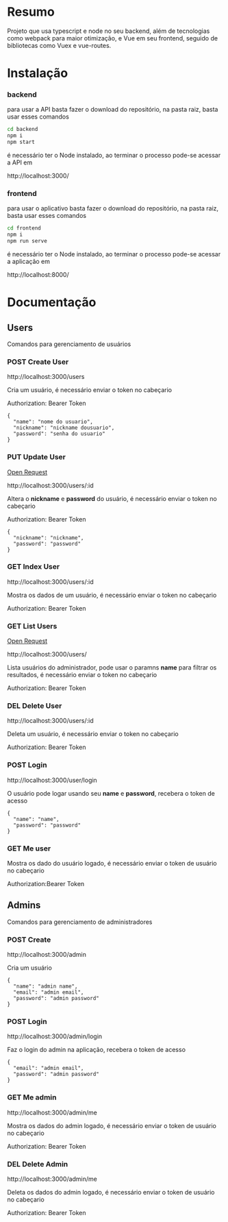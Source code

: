 # Resumo

Projeto que usa typescript e node no seu backend, além de tecnologias como webpack para maior otimização, e Vue em seu frontend, seguido de bibliotecas como Vuex e vue-routes.

# Instalação

### backend

para usar a API basta fazer o download do repositório, na pasta raiz, basta usar esses comandos

```cmd
cd backend
npm i
npm start
```

é necessário ter o Node instalado, ao terminar o processo pode-se acessar a API em 

http://localhost:3000/



### frontend

para usar o aplicativo basta fazer o download do repositório, na pasta raiz, basta usar esses comandos

```cmd
cd frontend
npm i
npm run serve
```

é necessário ter o Node instalado, ao terminar o processo pode-se acessar a aplicação em 

http://localhost:8000/



# Documentação

## Users

Comandos para gerenciamento de usuários



### POST Create User

http://localhost:3000/users

Cria um usuário, é necessário enviar o token no cabeçario



Authorization: Bearer Token



```
{
  "name": "nome do usuario",
  "nickname": "nickname dousuario",
  "password": "senha do usuario"
}
```

### PUT Update User

[Open Request  ]()

http://localhost:3000/users/:id

Altera o **nickname** e **password** do usuário, é necessário enviar o token no cabeçario



Authorization: Bearer Token



```
{
  "nickname": "nickname",
  "password": "password"
}
```

### GET Index User

http://localhost:3000/users/:id

Mostra os dados de um usuário, é necessário enviar o token no cabeçario



Authorization: Bearer Token



### GET List Users

[Open Request  ]()

http://localhost:3000/users/

Lista usuários do administrador, pode usar o paramns **name** para filtrar os resultados, é necessário enviar o token no cabeçario



Authorization: Bearer Token

### DEL Delete User

http://localhost:3000/users/:id

Deleta um usuário, é necessário enviar o token no cabeçario





Authorization: Bearer Token

### POST Login

http://localhost:3000/user/login

O usuário pode logar usando seu **name** e **password**, recebera o token de acesso



```
{
  "name": "name",
  "password": "password"
}
```

### GET Me user

Mostra os dado do usuário logado, é necessário enviar o token de usuário no cabeçario



Authorization:Bearer Token



## Admins

Comandos para gerenciamento de administradores



### POST Create

http://localhost:3000/admin

Cria um usuário



```
{
  "name": "admin name",
  "email": "admin email",
  "password": "admin password"
}
```

### POST Login

http://localhost:3000/admin/login

Faz o login do admin na aplicação, recebera o token de acesso



```
{
  "email": "admin email",
  "password": "admin password"
}
```

### GET Me admin

http://localhost:3000/admin/me

Mostra os dados do admin logado, é necessário enviar o token de usuário no cabeçario



Authorization: Bearer Token

### DEL Delete Admin

http://localhost:3000/admin/me

Deleta os dados do admin logado, é necessário enviar o token de usuário no cabeçario



Authorization: Bearer Token